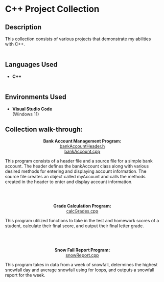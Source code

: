 <h1>C++ Project Collection</h1>


<h2>Description</h2>
This collection consists of various projects that demonstrate my abilities with C++.
<br />
<br />

<h2>Languages Used</h2>

- <b>C++</b><br><br>

<h2>Environments Used </h2>

- <b>Visual Studio Code</b><br>(Windows 11)<br>

<h2>Collection walk-through:</h2>

<p align="center">
<b>Bank Account Management Program:</b><br/>
<a href="https://github.com/keganpremuda/CppProjects/blob/main/bankAccountHeader.h">bankAccountHeader.h</a><br>
<a href="https://github.com/keganpremuda/CppProjects/blob/main/bankAccount.cpp">bankAccount.cpp</a><br></p>
<p align="left">
This program consists of a header file and a source file for a simple bank account. The header defines the bankAccount class along with various desired methods for entering and displaying account information.
The source file creates an object called myAccount and calls the methods created in the header to enter and display account information.</p>
<br />
<br />
<p align="center">
<b>Grade Calculation Program:</b><br/>
<a href="https://github.com/keganpremuda/CppProjects/blob/main/calcGrades.cpp">calcGrades.cpp</a><br></p>
<p align="left">
This program utilized functions to take in the test and homework scores of a student, calculate their final score, and output their final letter grade.</p>
<br />
<br />
<p align="center">
<b>Snow Fall Report Program:</b><br/>
<a href="https://github.com/keganpremuda/CppProjects/blob/main/snowReport.cpp">snowReport.cpp</a><br></p>
<p align="left">
This program takes in data from a week of snowfall, determines the highest snowfall day and average snowfall using for loops, and outputs a snowfall report for the week.</p>
<br />
</p>

<!--
 ```diff
- text in red
+ text in green
! text in orange
# text in gray
@@ text in purple (and bold)@@
```
--!>
